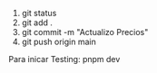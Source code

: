 1. git status
2. git add .
3. git commit -m "Actualizo Precios"
4. git push origin main


Para inicar Testing:
pnpm dev